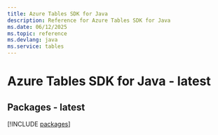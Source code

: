 ```yaml
---
title: Azure Tables SDK for Java
description: Reference for Azure Tables SDK for Java
ms.date: 06/12/2025
ms.topic: reference
ms.devlang: java
ms.service: tables
---
```

# Azure Tables SDK for Java - latest
## Packages - latest
[!INCLUDE [packages](tables-index.md)]